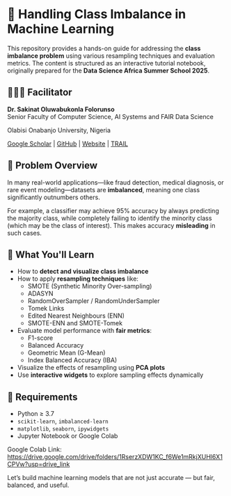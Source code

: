 # 🧪 Handling Class Imbalance in Machine Learning

This repository provides a hands-on guide for addressing the **class imbalance problem** using various resampling techniques and evaluation metrics. The content is structured as an interactive tutorial notebook, originally prepared for the **Data Science Africa Summer School 2025**.

## 👩🏾‍🏫 Facilitator

**Dr. Sakinat Oluwabukonla Folorunso**  
Senior Faculty of Computer Science, AI Systems and FAIR Data Science 

Olabisi Onabanjo University, Nigeria

[Google Scholar](https://scholar.google.com/citations?user=ysoR2G0AAAAJ) | [GitHub](https://github.com/Sakinat-Folorunso) | [Website](https://sites.google.com/view/sakinatfolorunso/home) | [TRAIL](https://sites.google.com/view/ai-trail-oou/home)

## 📌 Problem Overview

In many real-world applications—like fraud detection, medical diagnosis, or rare event modeling—datasets are **imbalanced**, meaning one class significantly outnumbers others.

For example, a classifier may achieve 95% accuracy by always predicting the majority class, while completely failing to identify the minority class (which may be the class of interest). This makes accuracy **misleading** in such cases.

## 🎯 What You'll Learn

- How to **detect and visualize class imbalance**
- How to apply **resampling techniques** like:
  - SMOTE (Synthetic Minority Over-sampling)
  - ADASYN
  - RandomOverSampler / RandomUnderSampler
  - Tomek Links
  - Edited Nearest Neighbours (ENN)
  - SMOTE-ENN and SMOTE-Tomek
- Evaluate model performance with **fair metrics**:
  - F1-score
  - Balanced Accuracy
  - Geometric Mean (G-Mean)
  - Index Balanced Accuracy (IBA)
- Visualize the effects of resampling using **PCA plots**
- Use **interactive widgets** to explore sampling effects dynamically

## 🧠 Requirements

- Python ≥ 3.7
- `scikit-learn`, `imbalanced-learn`
- `matplotlib`, `seaborn`, `ipywidgets`
- Jupyter Notebook or Google Colab

Google Colab Link: https://drive.google.com/drive/folders/1RserzXDW1KC_f6We1mRkjXUHl6X1CPVw?usp=drive_link 


Let’s build machine learning models that are not just accurate — but fair, balanced, and useful.
